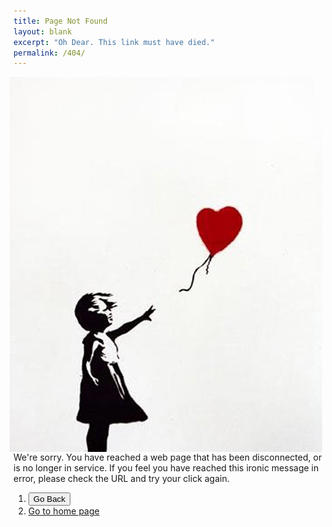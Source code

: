 ```yaml
---
title: Page Not Found
layout: blank
excerpt: "Oh Dear. This link must have died."
permalink: /404/
---
```


<img src="/images/banksyheart.jpg" alt="Banksy heart" align="right" hspace="10">

<br>
<br>
<br>
<br>
<br>

We're sorry. You have reached a web page that has been disconnected, or is no longer in service. If you feel you have reached this ironic message in error, please check the URL and try your click again.

1. <button onclick="goBack()">Go Back</button>
2. [Go to home page](/)


<script>
function goBack() {
    window.history.back();
}
</script>


